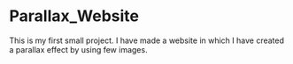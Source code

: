 # Parallax_Website
This is my first small project.
I have made a website in which I have created a parallax effect by using few images.
